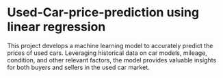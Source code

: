 # Used-Car-price-prediction using linear regression
This project develops a machine learning model to accurately predict the prices of used cars. Leveraging historical data on car models, mileage, condition, and other relevant factors, the model provides valuable insights for both buyers and sellers in the used car market.
